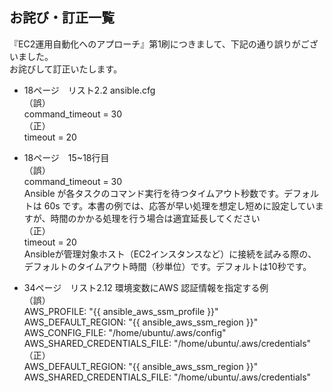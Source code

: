 ## お詫び・訂正一覧

『EC2運用自動化へのアプローチ』第1刷につきまして、下記の通り誤りがございました。  
お詫びして訂正いたします。

- 18ページ　リスト2.2 ansible.cfg  
（誤）  
command_timeout = 30  
（正）  
timeout = 20

- 18ページ　15~18行目  
（誤）  
command_timeout = 30  
Ansible が各タスクのコマンド実行を待つタイムアウト秒数です。デフォルトは 60s です。本書の例では、応答が早い処理を想定し短めに設定していますが、時間のかかる処理を行う場合は適宜延長してください  
（正）  
timeout = 20  
Ansibleが管理対象ホスト（EC2インスタンスなど）に接続を試みる際の、デフォルトのタイムアウト時間（秒単位）です。デフォルトは10秒です。

- 34ページ　リスト2.12 環境変数にAWS 認証情報を指定する例  
（誤）  
AWS_PROFILE: "{{ ansible_aws_ssm_profile }}"  
AWS_DEFAULT_REGION: "{{ ansible_aws_ssm_region }}"  
AWS_CONFIG_FILE: "/home/ubuntu/.aws/config"  
AWS_SHARED_CREDENTIALS_FILE: "/home/ubuntu/.aws/credentials"  
（正）  
AWS_DEFAULT_REGION: "{{ ansible_aws_ssm_region }}"  
AWS_SHARED_CREDENTIALS_FILE: "/home/ubuntu/.aws/credentials"  
